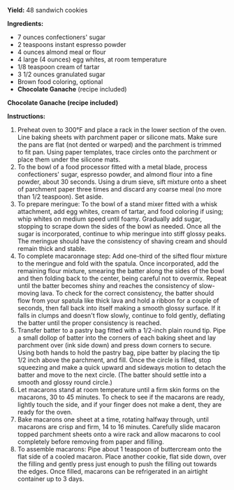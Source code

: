 **Yield:** 48 sandwich cookies

**Ingredients:**

*   7 ounces confectioners' sugar
*   2 teaspoons instant espresso powder
*   4 ounces almond meal or flour
*   4 large (4 ounces) egg whites, at room temperature
*   1/8 teaspoon cream of tartar
*   3 1/2 ounces granulated sugar
*   Brown food coloring, optional
*   **Chocolate Ganache** (recipe included)

**Chocolate Ganache (recipe included)**

**Instructions:**

1.  Preheat oven to 300°F and place a rack in the lower section of the oven. Line baking sheets with parchment paper or silicone mats. Make sure the pans are flat (not dented or warped) and the parchment is trimmed to fit pan. Using paper templates, trace circles onto the parchment or place them under the silicone mats.
2.  To the bowl of a food processor fitted with a metal blade, process confectioners' sugar, espresso powder, and almond flour into a fine powder, about 30 seconds. Using a drum sieve, sift mixture onto a sheet of parchment paper three times and discard any coarse meal (no more than 1/2 teaspoon). Set aside.
3.  To prepare meringue: To the bowl of a stand mixer fitted with a whisk attachment, add egg whites, cream of tartar, and food coloring if using; whip whites on medium speed until foamy. Gradually add sugar, stopping to scrape down the sides of the bowl as needed. Once all the sugar is incorporated, continue to whip meringue into stiff glossy peaks. The meringue should have the consistency of shaving cream and should remain thick and stable.
4.  To complete macaronnage step: Add one-third of the sifted flour mixture to the meringue and fold with the spatula. Once incorporated, add the remaining flour mixture, smearing the batter along the sides of the bowl and then folding back to the center, being careful not to overmix. Repeat until the batter becomes shiny and reaches the consistency of slow-moving lava. To check for the correct consistency, the batter should flow from your spatula like thick lava and hold a ribbon for a couple of seconds, then fall back into itself making a smooth glossy surface. If it falls in clumps and doesn't flow slowly, continue to fold gently, deflating the batter until the proper consistency is reached.
5.  Transfer batter to a pastry bag fitted with a 1/2-inch plain round tip. Pipe a small dollop of batter into the corners of each baking sheet and lay parchment over (ink side down) and press down corners to secure. Using both hands to hold the pastry bag, pipe batter by placing the tip 1/2 inch above the parchment, and fill. Once the circle is filled, stop squeezing and make a quick upward and sideways motion to detach the batter and move to the next circle. (The batter should settle into a smooth and glossy round circle.)
6.  Let macarons stand at room temperature until a firm skin forms on the macarons, 30 to 45 minutes. To check to see if the macarons are ready, lightly touch the side, and if your finger does not make a dent, they are ready for the oven.
7.  Bake macarons one sheet at a time, rotating halfway through, until macarons are crisp and firm, 14 to 16 minutes. Carefully slide macaron topped parchment sheets onto a wire rack and allow macarons to cool completely before removing from paper and filling.
8.  To assemble macarons: Pipe about 1 teaspoon of buttercream onto the flat side of a cooled macaron. Place another cookie, flat side down, over the filling and gently press just enough to push the filling out towards the edges. Once filled, macarons can be refrigerated in an airtight container up to 3 days.